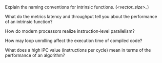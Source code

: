 Explain the naming conventions for intrinsic functions.
(_<vector_size>_<operation>_<suffix>)


What do the metrics latency and throughput tell you
about the performance of an intrinsic function?


How do modern processors realize instruction-level
parallelism?


How may loop unrolling affect the execution time of
compiled code?



What does a high IPC value (instructions per cycle)
mean in terms of the performance of an algorithm?

